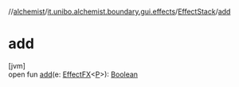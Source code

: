 //[alchemist](../../../index.md)/[it.unibo.alchemist.boundary.gui.effects](../index.md)/[EffectStack](index.md)/[add](add.md)

# add

[jvm]\
open fun [add](add.md)(e: [EffectFX](../-effect-f-x/index.md)<[P](../../it.unibo.alchemist.boundary.monitor.generic/-numeric-label-monitor/index.md)>): [Boolean](https://kotlinlang.org/api/latest/jvm/stdlib/kotlin/-boolean/index.html)
